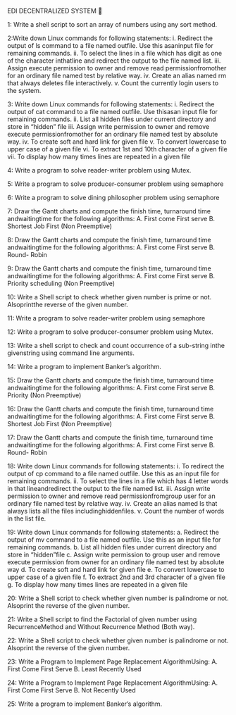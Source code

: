 EDI DECENTRALIZED SYSTEM 🌻

1: Write a shell script to sort an array of numbers using any sort method.

2:Write down Linux commands for following statements:
i. Redirect the output of ls command to a file named outfile. Use this asaninput file for remaining commands.
ii. To select the lines in a file which has digit as one of the character inthatline and redirect the output to the file named list.
iii. Assign execute permission to owner and remove read permissionfromother for an ordinary file named test by relative way.
iv. Create an alias named rm that always deletes file interactively.
v. Count the currently login users to the system.

3: Write down Linux commands for following statements:
i. Redirect the output of cat command to a file named outfile. Use thisasan input file
for remaining commands.
ii. List all hidden files under current directory and store in “hidden” file
iii. Assign write permission to owner and remove execute permissionfromother for an ordinary file named test by absolute way.
iv. To create soft and hard link for given file
v. To convert lowercase to upper case of a given file
vi. To extract 1st and 10th character of a given file
vii. To display how many times lines are repeated in a given file

4: Write a program to solve reader-writer problem using Mutex.

5: Write a program to solve producer-consumer problem using semaphore

6: Write a program to solve dining philosopher problem using semaphore

7: Draw the Gantt charts and compute the finish time, turnaround time andwaitingtime for the following algorithms:
A. First come First serve
B. Shortest Job First (Non Preemptive)

8: Draw the Gantt charts and compute the finish time, turnaround time andwaitingtime for the following algorithms:
A. First come First serve B. Round- Robin

9: Draw the Gantt charts and compute the finish time, turnaround time andwaitingtime for the following algorithms:
A. First come First serve
B. Priority scheduling (Non Preemptive)

10: Write a Shell script to check whether given number is prime or not. Alsoprintthe reverse of the given number.

11: Write a program to solve reader-writer problem using semaphore

12: Write a program to solve producer-consumer problem using Mutex.

13: Write a shell script to check and count occurrence of a sub-string inthe givenstring using command line arguments.

14: Write a program to implement Banker’s algorithm.

15: Draw the Gantt charts and compute the finish time, turnaround time andwaitingtime for the following algorithms:
A. First come First serve
B. Priority (Non Preemptive)

16: Draw the Gantt charts and compute the finish time, turnaround time andwaitingtime for the following algorithms:
A. First come First serve
B. Shortest Job First (Non Preemptive)

17: Draw the Gantt charts and compute the finish time, turnaround time andwaitingtime for the following algorithms:
A. First come First serve
B. Round- Robin

18: Write down Linux commands for following statements:
i. To redirect the output of cp command to a file named outfile. Use this as an input file for remaining commands.
ii. To select the lines in a file which has 4 letter words in that lineandredirect the output to the file named list.
iii. Assign write permission to owner and remove read permissionfromgroup user for an ordinary file named test by relative way.
iv. Create an alias named ls that always lists all the files includinghiddenfiles.
v. Count the number of words in the list file.

19: Write down Linux commands for following statements:
a. Redirect the output of mv command to a file named outfile. Use this as an input file for remaining commands.
b. List all hidden files under current directory and store in “hidden”file
c. Assign write permission to group user and remove execute permission from owner for an ordinary file named test by absolute way
d. To create soft and hard link for given file
e. To convert lowercase to upper case of a given file
f. To extract 2nd and 3rd character of a given file
g. To display how many times lines are repeated in a given file

20: Write a Shell script to check whether given number is palindrome or not. Alsoprint the reverse of the given number.

21: Write a Shell script to find the Factorial of given number using RecurrenceMethod and Without Recurrence Method (Both way).

22: Write a Shell script to check whether given number is palindrome or not. Alsoprint the reverse of the given number.

23: Write a Program to Implement Page Replacement AlgorithmUsing:
A. First Come First Serve
B. Least Recently Used

24: Write a Program to Implement Page Replacement AlgorithmUsing:
A. First Come First Serve
B. Not Recently Used

25: Write a program to implement Banker’s algorithm.
